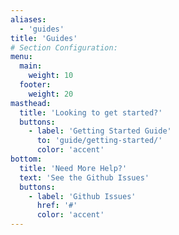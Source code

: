 ```yaml
---
aliases:
  - 'guides'
title: 'Guides'
# Section Configuration:
menu:
  main:
    weight: 10
  footer:
    weight: 20
masthead:
  title: 'Looking to get started?'
  buttons:
    - label: 'Getting Started Guide'
      to: 'guide/getting-started/'
      color: 'accent'
bottom:
  title: 'Need More Help?'
  text: 'See the Github Issues'
  buttons:
    - label: 'Github Issues'
      href: '#'
      color: 'accent'
---
```

